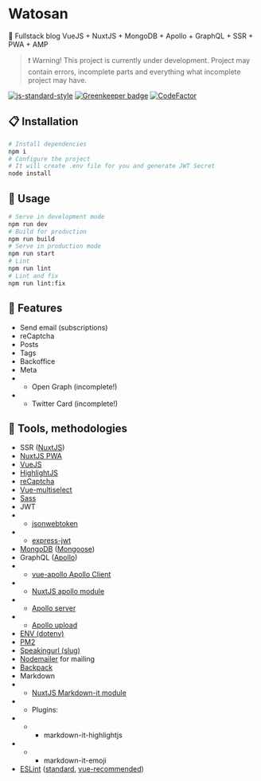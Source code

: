 # Watosan
:metal: Fullstack blog VueJS + NuxtJS + MongoDB + Apollo + GraphQL + SSR + PWA + AMP

> :exclamation: Warning! This project is currently under development. Project may contain errors, incomplete parts and everything what incomplete project may have.

[![js-standard-style](https://img.shields.io/badge/code%20style-standard-brightgreen.svg)](http://standardjs.com) [![Greenkeeper badge](https://badges.greenkeeper.io/mydesireiscoma/watosan.org.svg)](https://greenkeeper.io/) [![CodeFactor](https://www.codefactor.io/repository/github/mydesireiscoma/watosan.org/badge)](https://www.codefactor.io/repository/github/mydesireiscoma/watosan.org)

## :clipboard: Installation
```bash
# Install dependencies
npm i
# Configure the project
# It will create .env file for you and generate JWT Secret
node install
```

## :space_invader: Usage
```bash
# Serve in development mode
npm run dev
# Build for production
npm run build
# Serve in production mode
npm run start
# Lint
npm run lint
# Lint and fix
npm run lint:fix
```

## :gem: Features
- Send email (subscriptions)
- reCaptcha
- Posts
- Tags
- Backoffice
- Meta
- - Open Graph (incomplete!)
- - Twitter Card (incomplete!)

## :muscle: Tools, methodologies
- SSR ([NuxtJS](https://nuxtjs.org/))
- [NuxtJS PWA](https://github.com/nuxt-community/pwa-module)
- [VueJS](https://vuejs.org/)
- [HighlightJS](https://highlightjs.org/)
- [reCaptcha](https://developers.google.com/recaptcha/)
- [Vue-multiselect](https://vue-multiselect.js.org/)
- [Sass](https://sass-lang.com/)
- JWT
- - [jsonwebtoken](https://github.com/auth0/node-jsonwebtoken)
- - [express-jwt](https://github.com/auth0/express-jwt)
- [MongoDB](https://www.mongodb.com/) ([Mongoose](https://mongoosejs.com/))
- GraphQL ([Apollo](https://www.apollographql.com/))
- - [vue-apollo Apollo Client](https://github.com/akryum/vue-apollo)
- - [NuxtJS apollo module](https://github.com/nuxt-community/apollo-module)
- - [Apollo server](https://www.apollographql.com/docs/apollo-server/)
- - [Apollo upload](https://github.com/jaydenseric/apollo-upload-server)
- [ENV (dotenv)](https://github.com/motdotla/dotenv)
- [PM2](http://pm2.keymetrics.io/)
- [Speakingurl (slug)](https://github.com/pid/speakingurl)
- [Nodemailer](https://nodemailer.com/about/) for mailing
- [Backpack](https://github.com/jaredpalmer/backpack)
- Markdown
- - [NuxtJS Markdown-it module](https://www.npmjs.com/package/@nuxtjs/markdownit)
- - Plugins:
- - - markdown-it-highlightjs
- - - markdown-it-emoji
- [ESLint](https://eslint.org/) ([standard](https://github.com/standard/eslint-config-standard), [vue-recommended](https://github.com/vuejs/eslint-plugin-vue))
